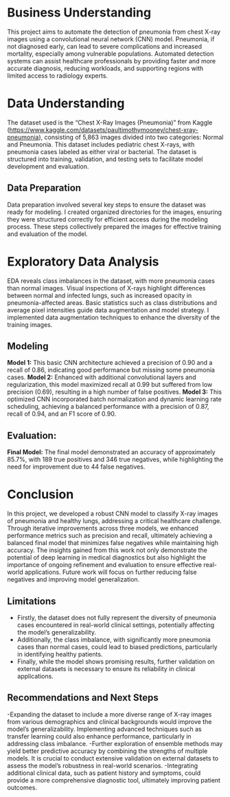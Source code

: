 # Business Understanding
This project aims to automate the detection of pneumonia from chest X-ray images using a convolutional neural network (CNN) model. Pneumonia, if not diagnosed early, can lead to severe complications and increased mortality, especially among vulnerable populations. Automated detection systems can assist healthcare professionals by providing faster and more accurate diagnosis, reducing workloads, and supporting regions with limited access to radiology experts.

# Data Understanding
The dataset used is the “Chest X-Ray Images (Pneumonia)” from Kaggle (https://www.kaggle.com/datasets/paultimothymooney/chest-xray-pneumonia), consisting of 5,863 images divided into two categories: Normal and Pneumonia. This dataset includes pediatric chest X-rays, with pneumonia cases labeled as either viral or bacterial. The dataset is structured into training, validation, and testing sets to facilitate model development and evaluation.

## Data Preparation
Data preparation involved several key steps to ensure the dataset was ready for modeling. I created organized directories for the images, ensuring they were structured correctly for efficient access during the modeling process. These steps collectively prepared the images for effective training and evaluation of the model.

# Exploratory Data Analysis
EDA reveals class imbalances in the dataset, with more pneumonia cases than normal images. Visual inspections of X-rays highlight differences between normal and infected lungs, such as increased opacity in pneumonia-affected areas. Basic statistics such as class distributions and average pixel intensities guide data augmentation and model strategy. I implemented data augmentation techniques to enhance the diversity of the training images. 

## Modeling
**Model 1:** This basic CNN architecture achieved a precision of 0.90 and a recall of 0.86, indicating good performance but missing some pneumonia cases.
**Model 2:** Enhanced with additional convolutional layers and regularization, this model maximized recall at 0.99 but suffered from low precision (0.69), resulting in a high number of false positives.
**Model 3:** This optimized CNN incorporated batch normalization and dynamic learning rate scheduling, achieving a balanced performance with a precision of 0.87, recall of 0.94, and an F1 score of 0.90.

## Evaluation:
**Final Model:** The final model demonstrated an accuracy of approximately 85.7%, with 189 true positives and 346 true negatives, while highlighting the need for improvement due to 44 false negatives.

# Conclusion
In this project, we developed a robust CNN model to classify X-ray images of pneumonia and healthy lungs, addressing a critical healthcare challenge. Through iterative improvements across three models, we enhanced performance metrics such as precision and recall, ultimately achieving a balanced final model that minimizes false negatives while maintaining high accuracy. The insights gained from this work not only demonstrate the potential of deep learning in medical diagnostics but also highlight the importance of ongoing refinement and evaluation to ensure effective real-world applications. Future work will focus on further reducing false negatives and improving model generalization.

## Limitations
- Firstly, the dataset does not fully represent the diversity of pneumonia cases encountered in real-world clinical settings, potentially affecting the model’s generalizability.
- Additionally, the class imbalance, with significantly more pneumonia cases than normal cases, could lead to biased predictions, particularly in identifying healthy patients.
- Finally, while the model shows promising results, further validation on external datasets is necessary to ensure its reliability in clinical applications.

## Recommendations and Next Steps
-Expanding the dataset to include a more diverse range of X-ray images from various demographics and clinical backgrounds would improve the model’s generalizability.
Implementing advanced techniques such as transfer learning could also enhance performance, particularly in addressing class imbalance. 
-Further exploration of ensemble methods may yield better predictive accuracy by combining the strengths of multiple models. It is crucial to conduct extensive validation on external datasets to assess the model’s robustness in real-world scenarios. 
-Integrating additional clinical data, such as patient history and symptoms, could provide a more comprehensive diagnostic tool, ultimately improving patient outcomes.
